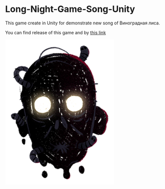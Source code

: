 # Long-Night-Game-Song-Unity
This game create in Unity for demonstrate new song of Виноградная лиса.

You can find release of this game and by [this link](https://vinlisa.itch.io/long-night)

<img src="Start Image.png" width="350" title="Boss Head">

